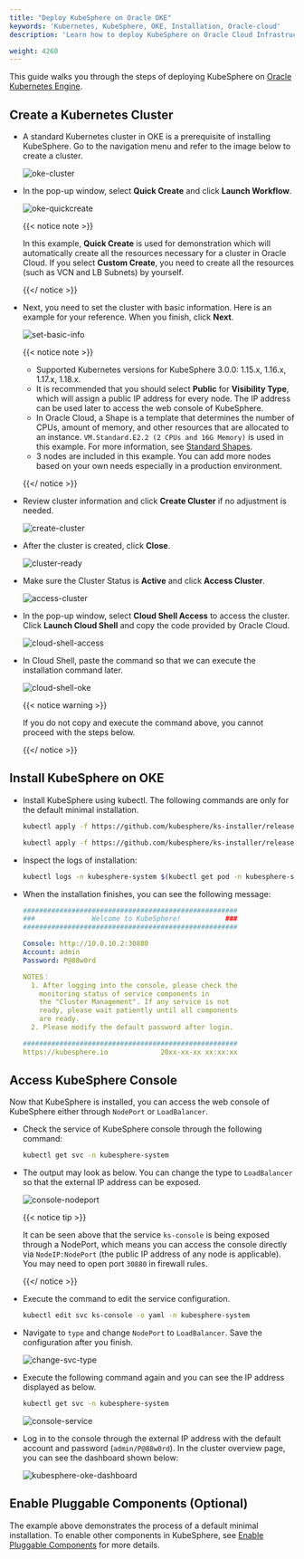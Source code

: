 ```yaml
---
title: "Deploy KubeSphere on Oracle OKE"
keywords: 'Kubernetes, KubeSphere, OKE, Installation, Oracle-cloud'
description: 'Learn how to deploy KubeSphere on Oracle Cloud Infrastructure Container Engine for Kubernetes.'

weight: 4260
---
```


This guide walks you through the steps of deploying KubeSphere on [Oracle Kubernetes Engine](https://www.oracle.com/cloud/compute/container-engine-kubernetes.html).

## Create a Kubernetes Cluster

- A standard Kubernetes cluster in OKE is a prerequisite of installing KubeSphere. Go to the navigation menu and refer to the image below to create a cluster.

  ![oke-cluster](https://ap3.qingstor.com/kubesphere-website/docs/oke-cluster.jpg)

- In the pop-up window, select **Quick Create** and click **Launch Workflow**.

  ![oke-quickcreate](https://ap3.qingstor.com/kubesphere-website/docs/oke-quickcreate.jpg)

  {{< notice note >}}

  In this example, **Quick Create** is used for demonstration which will automatically create all the resources necessary for a cluster in Oracle Cloud. If you select **Custom Create**, you need to create all the resources (such as VCN and LB Subnets) by yourself.

  {{</ notice >}}

- Next, you need to set the cluster with basic information. Here is an example for your reference. When you finish, click **Next**.

  ![set-basic-info](https://ap3.qingstor.com/kubesphere-website/docs/cluster-setting.jpg)

  {{< notice note >}}

  - Supported Kubernetes versions for KubeSphere 3.0.0: 1.15.x, 1.16.x, 1.17.x, 1.18.x.
  - It is recommended that you should select **Public** for **Visibility Type**, which will assign a public IP address for every node. The IP address can be used later to access the web console of KubeSphere.
  - In Oracle Cloud, a Shape is a template that determines the number of CPUs, amount of memory, and other resources that are allocated to an instance. `VM.Standard.E2.2 (2 CPUs and 16G Memory)` is used in this example. For more information, see [Standard Shapes](https://docs.cloud.oracle.com/en-us/iaas/Content/Compute/References/computeshapes.htm#vmshapes__vm-standard).
  - 3 nodes are included in this example. You can add more nodes based on your own needs especially in a production environment.

  {{</ notice >}}

- Review cluster information and click **Create Cluster** if no adjustment is needed.

  ![create-cluster](https://ap3.qingstor.com/kubesphere-website/docs/create-cluster.jpg)

- After the cluster is created, click **Close**.

  ![cluster-ready](https://ap3.qingstor.com/kubesphere-website/docs/cluster-ready.jpg)

- Make sure the Cluster Status is **Active** and click **Access Cluster**.

  ![access-cluster](https://ap3.qingstor.com/kubesphere-website/docs/access-cluster.jpg)

- In the pop-up window, select **Cloud Shell Access** to access the cluster. Click **Launch Cloud Shell** and copy the code provided by Oracle Cloud.

  ![cloud-shell-access](https://ap3.qingstor.com/kubesphere-website/docs/cloudshell-access.png)

- In Cloud Shell, paste the command so that we can execute the installation command later.

  ![cloud-shell-oke](https://ap3.qingstor.com/kubesphere-website/docs/oke-cloud-shell.png)

  {{< notice warning >}}

  If you do not copy and execute the command above, you cannot proceed with the steps below.

  {{</ notice >}}

## Install KubeSphere on OKE

- Install KubeSphere using kubectl. The following commands are only for the default minimal installation.

  ```bash
  kubectl apply -f https://github.com/kubesphere/ks-installer/releases/download/v3.0.0/kubesphere-installer.yaml

  kubectl apply -f https://github.com/kubesphere/ks-installer/releases/download/v3.0.0/cluster-configuration.yaml
  ```

- Inspect the logs of installation:

  ```bash
  kubectl logs -n kubesphere-system $(kubectl get pod -n kubesphere-system -l app=ks-install -o jsonpath='{.items[0].metadata.name}') -f
  ```

- When the installation finishes, you can see the following message:

  ```yaml
  #####################################################
  ###              Welcome to KubeSphere!           ###
  #####################################################

  Console: http://10.0.10.2:30880
  Account: admin
  Password: P@88w0rd

  NOTES：
    1. After logging into the console, please check the
      monitoring status of service components in
      the "Cluster Management". If any service is not
      ready, please wait patiently until all components 
      are ready.
    2. Please modify the default password after login.

  #####################################################
  https://kubesphere.io             20xx-xx-xx xx:xx:xx
  ```

## Access KubeSphere Console

Now that KubeSphere is installed, you can access the web console of KubeSphere either through `NodePort` or `LoadBalancer`.

- Check the service of KubeSphere console through the following command:

  ```bash
  kubectl get svc -n kubesphere-system
  ```

- The output may look as below. You can change the type to `LoadBalancer` so that the external IP address can be exposed.

  ![console-nodeport](https://ap3.qingstor.com/kubesphere-website/docs/nodeport-console.jpg)

  {{< notice tip >}}

  It can be seen above that the service `ks-console` is being exposed through a NodePort, which means you can access the console directly via `NodeIP:NodePort` (the public IP address of any node is applicable). You may need to open port `30880` in firewall rules.

  {{</ notice >}}

- Execute the command to edit the service configuration.

  ```bash
  kubectl edit svc ks-console -o yaml -n kubesphere-system
  ```

- Navigate to `type` and change `NodePort` to `LoadBalancer`. Save the configuration after you finish.

  ![change-svc-type](https://ap3.qingstor.com/kubesphere-website/docs/change-service-type.png)

- Execute the following command again and you can see the IP address displayed as below.

  ```bash
  kubectl get svc -n kubesphere-system
  ```

  ![console-service](https://ap3.qingstor.com/kubesphere-website/docs/console-service.png)

- Log in to the console through the external IP address with the default account and password (`admin/P@88w0rd`). In the cluster overview page, you can see the dashboard shown below:

  ![kubesphere-oke-dashboard](https://ap3.qingstor.com/kubesphere-website/docs/kubesphere-oke-dashboard.png)

## Enable Pluggable Components (Optional)

The example above demonstrates the process of a default minimal installation. To enable other components in KubeSphere, see [Enable Pluggable Components](../../../pluggable-components/) for more details.
